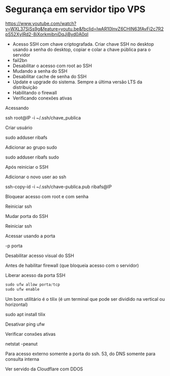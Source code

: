 # Segurança em servidor tipo VPS

https://www.youtube.com/watch?v=WXL37SjSs9g&feature=youtu.be&fbclid=IwAR10lnvZ6CHIN63fAvFi2c7R2pS52XyIRd2-8iXorkmibniDqJjByd0A0qI

- Acesso SSH com chave criptografada. Criar chave SSH no desktop usando a senha do desktop, copiar e colar a chave pública para o servidor
- fail2bn
- Desabilitar o acesso com root ao SSH
- Mudando a senha do SSH
- Desabilitar cache de senha do SSH
- Update e upgrade do sistema. Sempre a última versão LTS da distribuição
- Habilitando o firewall
- Verificando conexões ativas

Acessando

ssh root@IP -i ~/.ssh/chave_publica

Criar usuário

sudo adduser ribafs

Adicionar ao grupo sudo

sudo adduser ribafs sudo

Após reiniciar o SSH

Adicionar o novo user ao ssh

ssh-copy-id -i ~/.ssh/chave-publica.pub ribafs@IP

Bloquear acesso com root e com senha

Reiniciar ssh

Mudar porta do SSH

Reiniciar ssh

Acessar usando a porta

-p porta

Desabilitar acesso visual do SSH

Antes de habilitar firewall (que bloqueia acesso com o servidor)

Liberar acesso da porta SSH
```php
sudo ufw allow porta/tcp
sudo ufw enable
```
Um bom utilitário é o tilix (é um terminal que pode ser dividido na vertical ou horizontal)

sudo apt install tilix

Desativar ping ufw

Verificar conxões ativas

netstat -peanut

Para acesso externo somente a porta do ssh. 53, do DNS somente para consulta interna

Ver servido da Cloudflare com DDOS

